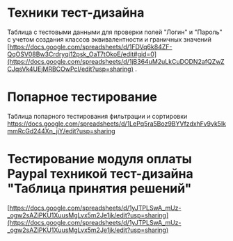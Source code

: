 # Техники тест-дизайна
Таблица с тестовыми данными для проверки  полей "Логин" и "Пароль" с учетом создания классов эквивалентности и граничных значений [https://docs.google.com/spreadsheets/d/1FDVq6k84ZF-QqOSV08Bw3Crdryqi12psk_OaT7tOkoE/edit#gid=0](https://docs.google.com/spreadsheets/d/1jB364uM2uLkCuDODN2afQZwZCJqsVk4UEjMRBCOwPcI/edit?usp=sharing) .

# Попарное тестирование 
Таблица попарного тестирования фильтрации и сортировки [  https://docs.google.com/spreadsheets/d/1LePq5ra5Boz9BYVfzdxhFv9vk5lkmmRcGd244Xn_jiY/edit?usp=sharing ](https://docs.google.com/spreadsheets/d/1LePq5ra5Boz9BYVfzdxhFv9vk5lkmmRcGd244Xn_jiY/edit?usp=sharing)

# Тестирование модуля оплаты Paypal техникой тест-дизайна "Таблица принятия решений"
[https://docs.google.com/spreadsheets/d/1yJTPLSwA_mUz-_ogw2sAZiPKU1XuusMgLvx5m2Je1jk/edit?usp=sharing](https://docs.google.com/spreadsheets/d/1yJTPLSwA_mUz-_ogw2sAZiPKU1XuusMgLvx5m2Je1jk/edit?usp=sharing)
